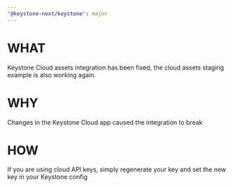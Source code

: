 ```yaml
---
'@keystone-next/keystone': major
---
```


# WHAT

Keystone Cloud assets integration has been fixed, the cloud assets staging example is also working again.

# WHY

Changes in the Keystone Cloud app caused the integration to break

# HOW 

If you are using cloud API keys, simply regenerate your key and set the new key in your Keystone config

